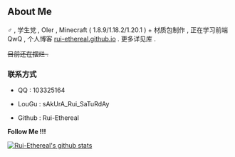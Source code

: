## About Me

♂ , 学生党 , OIer , Minecraft ( 1.8.9/1.18.2/1.20.1 ) + 材质包制作 , 正在学习前端 QwQ , 个人博客 [rui-ethereal.github.io](https://rui-ethereal.github.io/) . 更多详见库 .

~~目前还在摆烂 .~~

### 联系方式

- QQ : 103325164

- LouGu : sAkUrA_Rui_SaTuRdAy

- Github : Rui-Ethereal

**Follow Me !!!**

[![Rui-Ethereal's github stats](https://github-readme-stats.vercel.app/api?username=Rui-Ethereal&theme=blue-black)](https://github.com/Rui-Ethereal/github-readme-stats)
